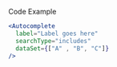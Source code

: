 Code Example

```jsx
<Autocomplete
  label="Label goes here"
  searchType="includes"
  dataSet={["A" , "B", "C"]}
/>

```
